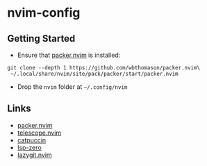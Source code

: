 # nvim-config

## Getting Started
- Ensure that [packer.nvim](https://github.com/wbthomason/packer.nvim) is installed: 
```
git clone --depth 1 https://github.com/wbthomason/packer.nvim\
 ~/.local/share/nvim/site/pack/packer/start/packer.nvim
```
- Drop the `nvim` folder at `~/.config/nvim`

## Links
- [packer.nvim](https://github.com/wbthomason/packer.nvim)
- [telescope.nvim](https://github.com/nvim-telescope/telescope.nvim)
- [catpuccin](https://github.com/catppuccin/nvim)
- [lsp-zero](https://github.com/VonHeikemen/lsp-zero.nvim)
- [lazygit.nvim](https://github.com/kdheepak/lazygit.nvim)
